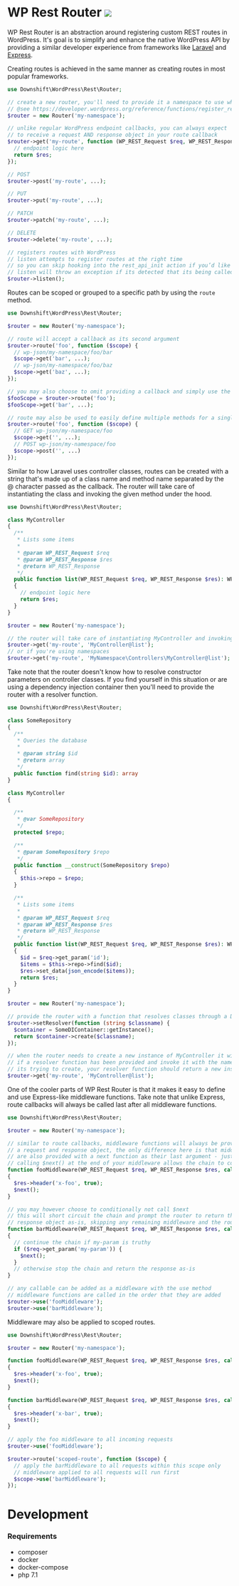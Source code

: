 WP Rest Router ![](https://github.com/j-arens/wp-rest-router/workflows/CI/badge.svg)
========

WP Rest Router is an abstraction around registering custom REST routes in WordPress. It's goal is to simplify and enhance the native WordPress API by providing a similar developer experience from frameworks like [Laravel](https://laravel.com/) and [Express](https://expressjs.com/).

Creating routes is achieved in the same manner as creating routes in most popular frameworks.

```php
use Downshift\WordPress\Rest\Router;

// create a new router, you'll need to provide it a namespace to use when registering routes with WordPress
// @see https://developer.wordpress.org/reference/functions/register_rest_route/#parameters
$router = new Router('my-namespace');

// unlike regular WordPress endpoint callbacks, you can always expect
// to receive a request AND response object in your route callback
$router->get('my-route', function (WP_REST_Request $req, WP_REST_Response $res) {
  // endpoint logic here
  return $res;
});

// POST
$router->post('my-route', ...);

// PUT
$router->put('my-route', ...);

// PATCH
$router->patch('my-route', ...);

// DELETE
$router->delete('my-route', ...);

// registers routes with WordPress
// listen attempts to register routes at the right time
// so you can skip hooking into the rest_api_init action if you’d like
// listen will throw an exception if its detected that its being called too late in the request
$router->listen();
```

Routes can be scoped or grouped to a specific path by using the `route` method.

```php
use Downshift\WordPress\Rest\Router;

$router = new Router('my-namespace');

// route will accept a callback as its second argument
$router->route('foo', function ($scope) {
  // wp-json/my-namespace/foo/bar
  $scope->get('bar', ...);
  // wp-json/my-namespace/foo/baz
  $scope->get('baz', ...);
});

// you may also choose to omit providing a callback and simply use the returned scoped router
$fooScope = $router->route('foo');
$fooScope->get('bar', ...);

// route may also be used to easily define multiple methods for a single route
$router->route('foo', function ($scope) {
  // GET wp-json/my-namespace/foo
  $scope->get('', ...);
  // POST wp-json/my-namespace/foo
  $scope->post('', ...)
});
```

Similar to how Laravel uses controller classes, routes can be created with a string that's made up of a class name and method name separated by the @ character passed as the callback. The router will take care of instantiating the class and invoking the given method under the hood.

```php
use Downshift\WordPress\Rest\Router;

class MyController
{
  /**
   * Lists some items
   *
   * @param WP_REST_Request $req
   * @param WP_REST_Response $res
   * @return WP_REST_Response
   */
  public function list(WP_REST_Request $req, WP_REST_Response $res): WP_REST_Response
  {
    // endpoint logic here
    return $res;
  }
}

$router = new Router('my-namespace');

// the router will take care of instantiating MyController and invoking the list method under the hood
$router->get('my-route', 'MyController@list');
// or if you're using namespaces
$router->get('my-route', 'MyNamespace\Controllers\MyController@list');
```

Take note that the router doesn't know how to resolve constructor parameters on controller classes. If you find yourself in this situation or are using a dependency injection container then you'll need to provide the router with a resolver function.

```php
use Downshift\WordPress\Rest\Router;

class SomeRepository
{
  /**
   * Queries the database
   *
   * @param string $id
   * @return array
   */
  public function find(string $id): array
}

class MyController
{

  /**
   * @var SomeRepository
   */
  protected $repo;

  /**
   * @param SomeRepository $repo
   */
  public function __construct(SomeRepository $repo)
  {
    $this->repo = $repo;
  }

  /**
   * Lists some items
   *
   * @param WP_REST_Request $req
   * @param WP_REST_Response $res
   * @return WP_REST_Response
   */
  public function list(WP_REST_Request $req, WP_REST_Response $res): WP_REST_Response
  {
    $id = $req->get_param('id');
    $items = $this->repo->find($id);
    $res->set_data(json_encode($items));
    return $res;
  }
}

$router = new Router('my-namespace');

// provide the router with a function that resolves classes through a DI container
$router->setResolver(function (string $classname) {
  $container = SomeDIContainer::getInstance();
  return $container->create($classname);
});

// when the router needs to create a new instance of MyController it will first check
// if a resolver function has been provided and invoke it with the name of the class
// its trying to create, your resolver function should return a new instance of that class
$router->get('my-route', 'MyController@list');
```

One of the cooler parts of WP Rest Router is that it makes it easy to define and use Express-like middleware functions. Take note that unlike Express, route callbacks will always be called last after all middleware functions.

```php
use Downshift\WordPress\Rest\Router;

$router = new Router('my-namespace');

// similar to route callbacks, middleware functions will always be provided with
// a request and response object, the only difference here is that middleware functions
// are also provided with a next function as their last argument - just like Express middlewares
// calling $next() at the end of your middleware allows the chain to continue
function fooMiddleware(WP_REST_Request $req, WP_REST_Response $res, callable $next)
{
  $res->header('x-foo', true);
  $next();
}

// you may however choose to conditionally not call $next
// this will short circuit the chain and prompt the router to return the current
// response object as-is, skipping any remaining middleware and the route callback
function barMiddleware(WP_REST_Request $req, WP_REST_Response $res, callable $next)
{
  // continue the chain if my-param is truthy
  if ($req->get_param('my-param')) {
    $next();
  }
  // otherwise stop the chain and return the response as-is
}

// any callable can be added as a middleware with the use method
// middleware functions are called in the order that they are added
$router->use('fooMiddleware');
$router->use('barMiddleware');
```

Middleware may also be applied to scoped routes.

```php
use Downshift\WordPress\Rest\Router;

$router = new Router('my-namespace');

function fooMiddleware(WP_REST_Request $req, WP_REST_Response $res, callable $next)
{
  $res->header('x-foo', true);
  $next();
}

function barMiddleware(WP_REST_Request $req, WP_REST_Response $res, callable $next)
{
  $res->header('x-bar', true);
  $next();
}

// apply the foo middleware to all incoming requests
$router->use('fooMiddleware');

$router->route('scoped-route', function ($scope) {
  // apply the barMiddleware to all requests within this scope only
  // middleware applied to all requests will run first
  $scope->use('barMiddleware');
});
```

# Development

### Requirements

* composer
* docker
* docker-compose
* php 7.1
